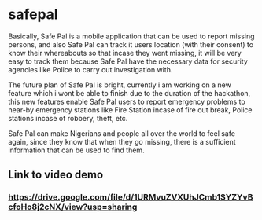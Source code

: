 # safepal

Basically, Safe Pal is a mobile application that can be used to report missing persons, and also Safe Pal can track it users location (with their consent) to know their whereabouts so that incase they went missing, it will be very easy to track them because Safe Pal have the necessary data for security agencies like Police to carry out investigation with.

The future plan of Safe Pal is bright, currently i am working on a new feature which i wont be able to finish due to the duration of the hackathon, this new features enable Safe Pal users to report emergency problems to near-by emergency stations like Fire Station incase of fire out break, Police stations incase of robbery, theft, etc. 

Safe Pal can make Nigerians and people all over the world to feel safe again, since they know that when they go missing, there is a sufficient information that can be used to find them.
## Link to video demo
### https://drive.google.com/file/d/1URMvuZVXUhJCmb1SYZYvBcfoHo8j2cNX/view?usp=sharing
